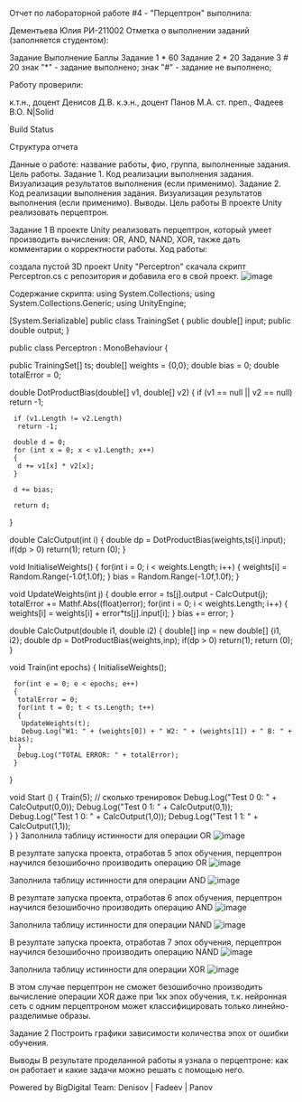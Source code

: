 Отчет по лабораторной работе #4 - "Перцептрон" выполнила:

Дементьева Юлия 
РИ-211002
Отметка о выполнении заданий (заполняется студентом):

Задание	Выполнение	Баллы
Задание 1	*	60
Задание 2	*	20
Задание 3	#	20
знак "*" - задание выполнено; знак "#" - задание не выполнено;

Работу проверили:

к.т.н., доцент Денисов Д.В.
к.э.н., доцент Панов М.А.
ст. преп., Фадеев В.О.
N|Solid

Build Status

Структура отчета

Данные о работе: название работы, фио, группа, выполненные задания.
Цель работы.
Задание 1.
Код реализации выполнения задания. Визуализация результатов выполнения (если применимо).
Задание 2.
Код реализации выполнения задания. Визуализация результатов выполнения (если применимо).
Выводы.
Цель работы
В проекте Unity реализовать перцептрон.

Задание 1
В проекте Unity реализовать перцептрон, который умеет производить вычисления: OR, AND, NAND, XOR, также дать комментарии о корректности работы.
Ход работы:

создала пустой 3D проект Unity "Perceptron"
скачала скрипт Perceptron.cs с репозитория и добавила его в свой проект.
![image](https://user-images.githubusercontent.com/114353535/205011988-55093064-1a16-43ac-a0cd-2d732e7fdeb6.png)

Содержание скрипта:
using System.Collections;
using System.Collections.Generic;
using UnityEngine;

[System.Serializable]
public class TrainingSet
{
   public double[] input;
   public double output;
}

public class Perceptron : MonoBehaviour {

  public TrainingSet[] ts;
  double[] weights = {0,0};
  double bias = 0;
  double totalError = 0;

  double DotProductBias(double[] v1, double[] v2) 
  {
     if (v1 == null || v2 == null)
      return -1;

     if (v1.Length != v2.Length)
      return -1;

     double d = 0;
     for (int x = 0; x < v1.Length; x++)
     {
      d += v1[x] * v2[x];
     }

     d += bias;

     return d;
  }

  double CalcOutput(int i)
  {
     double dp = DotProductBias(weights,ts[i].input);
     if(dp > 0) return(1);
     return (0);
  }

  void InitialiseWeights()
  {
     for(int i = 0; i < weights.Length; i++)
     {
      weights[i] = Random.Range(-1.0f,1.0f);
     }
     bias = Random.Range(-1.0f,1.0f);
  }

  void UpdateWeights(int j)
  {
     double error = ts[j].output - CalcOutput(j);
     totalError += Mathf.Abs((float)error);
     for(int i = 0; i < weights.Length; i++)
     {			
      weights[i] = weights[i] + error*ts[j].input[i]; 
     }
     bias += error;
  }

  double CalcOutput(double i1, double i2)
  {
     double[] inp = new double[] {i1, i2};
     double dp = DotProductBias(weights,inp);
     if(dp > 0) return(1);
     return (0);
  }

  void Train(int epochs)
  {
     InitialiseWeights();

     for(int e = 0; e < epochs; e++)
     {
      totalError = 0;
      for(int t = 0; t < ts.Length; t++)
      {
       UpdateWeights(t);
       Debug.Log("W1: " + (weights[0]) + " W2: " + (weights[1]) + " B: " + bias);
      }
      Debug.Log("TOTAL ERROR: " + totalError);
     }
  }

  void Start () {
     Train(5); // сколько тренировок
     Debug.Log("Test 0 0: " + CalcOutput(0,0));
     Debug.Log("Test 0 1: " + CalcOutput(0,1));
     Debug.Log("Test 1 0: " + CalcOutput(1,0));
     Debug.Log("Test 1 1: " + CalcOutput(1,1));		
  }
}
Заполнила таблицу истинности для операции OR
![image](https://user-images.githubusercontent.com/114353535/205012347-8b1b370e-8384-4c5f-b356-fedb988135f4.png)

В резултате запуска проекта, отработав 5 эпох обучения, перцептрон научился безошибочно производить операцию OR
![image](https://user-images.githubusercontent.com/114353535/205012476-d5e22bfd-459b-49df-977e-18f80d129f7c.png)

Заполнила таблицу истинности для операции AND
![image](https://user-images.githubusercontent.com/114353535/205012729-192168ec-e842-4cbc-b2b6-3d7c5e4438ce.png)

В резултате запуска проекта, отработав 6 эпох обучения, перцептрон научился безошибочно производить операцию AND
![image](https://user-images.githubusercontent.com/114353535/205012829-829e13cf-49f9-49a0-9d3e-ca4221d7e045.png)

Заполнила таблицу истинности для операции NAND
![image](https://user-images.githubusercontent.com/114353535/205013083-9efb837a-ac9a-4d91-ac50-0ad407d7cde9.png)

В резултате запуска проекта, отработав 7 эпох обучения, перцептрон научился безошибочно производить операцию NAND
![image](https://user-images.githubusercontent.com/114353535/205013135-b54fdd5e-2113-42ae-ae5a-a4fc775be247.png)

Заполнила таблицу истинности для операции XOR
![image](https://user-images.githubusercontent.com/114353535/205013324-934c446c-a3fe-4006-87e4-695bd4e6fd06.png)

В этом случае перцептрон не сможет безошибочно производить вычисление операции XOR даже при 1кк эпох обучения, т.к. нейронная сеть с одним перцептроном может классифицировать только линейно-разделимые образы.

Задание 2
Построить графики зависимости количества эпох от ошибки обучения. 


Выводы
В результате проделанной работы я узнала о перцептроне: как он работает и какие задачи можно решать с помощью него.

Powered by
BigDigital Team: Denisov | Fadeev | Panov
